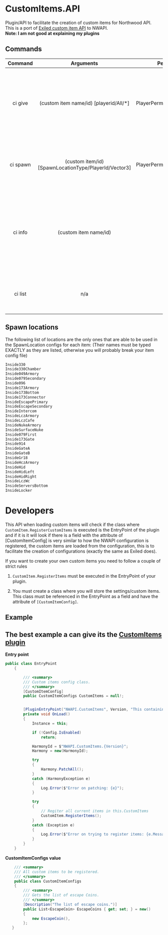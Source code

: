 # CustomItems.API
Plugin/API to facilitate the creation of custom items for Northwood API.  
This is a port of [Exiled custom item API](https://github.com/Exiled-Team/EXILED/tree/master/Exiled.CustomItems) to NWAPI.  
**Note: I am not good at explaining my plugins**
## Commands

Command | Arguments | Permissions | Description
:---: | :---: | :---: | :------
ci give | (custom item name/id) [playerid/All/*] | PlayerPermissions.GivingItems | Gives the specified item to the indicated player. If no player is specified it gives it to the person running the command.
ci spawn | (custom item/id) [SpawnLocationType/PlayerId/Vector3] | PlayerPermissions.GivingItems | Spawn the specified item at the specified spawn location, player or coordinates
ci info | (custom item name/id) | n/a | Prints a more detailed list of info about a specific item, including name, id, description and spawn locations + chances.
ci list | n/a | n/a | Gets a list of all currently registered custom items.

## Spawn locations
The following list of locations are the only ones that are able to be used in the SpawnLocation configs for each item:
(Their names must be typed EXACTLY as they are listed, otherwise you will probably break your item config file)
```cs
Inside330
Inside330Chamber
Inside049Armory
Inside079Secondary
Inside096
Inside173Armory
Inside173Bottom
Inside173Connector
InsideEscapePrimary
InsideEscapeSecondary
InsideIntercom
InsideLczArmory
InsideLczCafe
InsideNukeArmory
InsideSurfaceNuke
Inside079First
Inside173Gate
Inside914
InsideGateA
InsideGateB
InsideGr18
InsideHczArmory
InsideHid
InsideHidLeft
InsideHidRight
InsideLczWc
InsideServersBottom
InsideLocker
```

# Developers
This API when loading custom items will check if the class where ``CustomItem.RegisterCustomItems`` is executed is the EntryPoint of the plugin and if it is it will look if there is a field with the attribute of [CustomItemConfig] is very similar to how the NWAPI configuration is registered, the custom items are loaded from the configuration, this is to facilitate the creation of configurations (exactly the same as Exiled does).

If you want to create your own custom items you need to follow a couple of strict rules
1. ``CustomItem.RegisterItems`` must be executed in the EntryPoint of your plugin.

2. You must create a class where you will store the settings/custom items. This class must be referenced in the EntryPoint as a field and have the attribute of ``[CustomItemConfig]``.

## Example
## The best example a can give its the [CustomItems plugin](https://github.com/NWAPI-CustomItems/CustomItems/tree/main/NWAPI.CustomItems)
**Entry point**
```cs
public class EntryPoint
    {

        /// <summary>
        /// Custom items config class.
        /// </summary>
        [CustomItemConfig]
        public CustomItemConfigs CustomItems = null!;


        [PluginEntryPoint("NWAPI.CustomItems", Version, "This containing custom items for NWAPI", "SrLicht")]
        private void OnLoad()
        {
            Instance = this;

            if (!Config.IsEnabled)
                return;

            HarmonyId = $"NWAPI.CustomItems.{Version}";
            Harmony = new(HarmonyId);

            try
            {
                Harmony.PatchAll();
            }
            catch (HarmonyException e)
            {
                Log.Error($"Error on patching: {e}");
            }

            try
            {
                // Regiter all current items in this.CustomItems
                CustomItem.RegisterItems();
            }
            catch (Exception e)
            {
                Log.Error($"Error on trying to register items: {e.Message}");
            }
        }
    }
```
**CustomItemConfigs value**
```cs
    /// <summary>
    /// All custom items to be registered.
    /// </summary>
    public class CustomItemConfigs
    {
        /// <summary>
        /// Gets the list of escape Coins.
        /// </summary>
        [Description("The list of escape coins.")]
        public List<EscapeCoin> EscapeCoins { get; set; } = new()
        {
            new EscapeCoin(),
        };
   }
```

